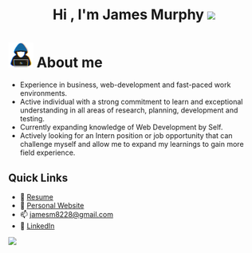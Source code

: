 <!-- ### Hi there 👋
 -->
<!--
**JamesMurphyy/JamesMurphyy** is a ✨ _special_ ✨ repository because its `README.md` (this file) appears on your GitHub profile.

Here are some ideas to get you started:

- 🔭 I’m currently working on ...
- 🌱 I’m currently learning ...
- 👯 I’m looking to collaborate on ...
- 🤔 I’m looking for help with ...
- 💬 Ask me about ...
- 📫 How to reach me: ...
- 😄 Pronouns: ...
- ⚡ Fun fact: ...
-->
<h1 align="center"><b>Hi , I'm James Murphy </b><img src="https://media.giphy.com/media/hvRJCLFzcasrR4ia7z/giphy.gif" width="35"></h1>

<!-- <p align="center">
  <a href="https://github.com/DenverCoder1/readme-typing-svg"><img src="https://readme-typing-svg.herokuapp.com?font=Time+New+Roman&color=cyan&size=25&center=true&vCenter=true&width=600&height=100&lines=Full+-+Stack+Developer;++;Web-Development+and+Business+Student,;Active+Learner/Researcher,;Passionate+and+Driven"></a>
</p>
<br> -->

# <picture><img src = "https://github.com/0xAbdulKhalid/0xAbdulKhalid/raw/main/assets/mdImages/about_me.gif" width = 50px></picture> **About me**

- Experience in business, web-development and fast-paced work environments.
- Active individual with a strong commitment to learn and exceptional understanding in all areas of research, planning, development and testing.
- Currently expanding knowledge of Web Development by Self. 
- Actively looking for an Intern position or job opportunity that can challenge myself and allow me to expand my learnings to gain more field experience.

  
## Quick Links
- 📃 [Resume](https://github.com/JamesMurphyy/Resume/blob/main/James%20Murphy%20Resume%202025.pdf)
- 💾 [Personal Website](https://jamesmurphy.netlify.app/)
- 📫 jamesm8228@gmail.com
- :necktie: [LinkedIn](https://www.linkedin.com/in/james-d-murphy/)

<img src="https://user-images.githubusercontent.com/73097560/115834477-dbab4500-a447-11eb-908a-139a6edaec5c.gif"><br><br>
